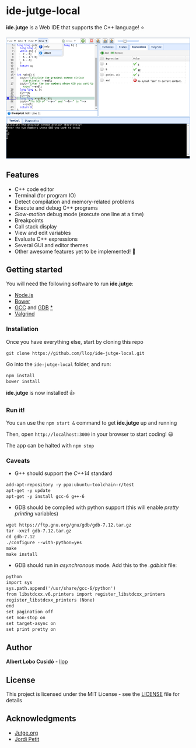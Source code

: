 # ide-jutge-local

**ide.jutge** is a Web IDE that supports the C++ language! :star:

![alt tag](/readme/ide-img2b.png)

## Features

- C++ code editor
- Terminal (for program IO)
- Detect compilation and memory-related problems
- Execute and debug C++ programs
- *Slow-motion* debug mode (execute one line at a time)
- Breakpoints
- Call stack display
- View and edit variables
- Evaluate C++ expressions
- Several GUI and editor themes
- Other awesome features yet to be implemented! :facepunch:

## Getting started
You will need the following software to run **ide.jutge**:
- [Node.js](https://nodejs.org/)
- [Bower](https://bower.io/)
- [GCC](https://gcc.gnu.org/) and [GDB](https://www.gnu.org/s/gdb/) [*](#caveats)
- [Valgrind](http://valgrind.org/)

### Installation
Once you have everything else, start by cloning this repo
```
git clone https://github.com/llop/ide-jutge-local.git
```
Go into the `ide-jutge-local` folder, and run:
```
npm install
bower install
```
**ide.jutge** is now installed! :+1:

### Run it!
You can use the `npm start &` command to get **ide.jutge** up and running

Then, open `http://localhost:3000` in your browser to start coding! :smiley:
  
The app can be halted with `npm stop`

### Caveats
- G++ should support the *C++14* standard
```
add-apt-repository -y ppa:ubuntu-toolchain-r/test
apt-get -y update
apt-get -y install gcc-6 g++-6
```
- GDB should be compiled with python support (this will enable *pretty printing* variables)
```
wget https://ftp.gnu.org/gnu/gdb/gdb-7.12.tar.gz
tar -xvzf gdb-7.12.tar.gz
cd gdb-7.12
./configure --with-python=yes
make
make install
```
- GDB should run in *asynchronous* mode. Add this to the *.gdbinit* file:
```
python
import sys
sys.path.append('/usr/share/gcc-6/python')
from libstdcxx.v6.printers import register_libstdcxx_printers
register_libstdcxx_printers (None)
end
set pagination off
set non-stop on
set target-async on
set print pretty on
```
## Author

**Albert Lobo Cusidó** - [llop](https://github.com/llop)

## License

This project is licensed under the MIT License - see the [LICENSE](LICENSE) file for details

## Acknowledgments
* [Jutge.org](https://jutge.org/)
* [Jordi Petit](https://github.com/jordi-petit)

